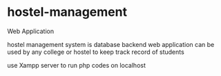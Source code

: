 # hostel-management
Web Application

hostel management system is database backend web application can be used by any college or hostel to keep track record of students

use Xampp server to run php codes on localhost
